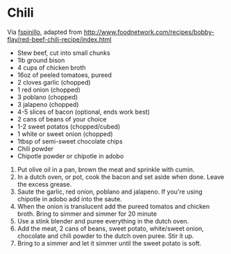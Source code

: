 # Chili

Via [fspinillo](https://github.com/fspinillo), adapted from <http://www.foodnetwork.com/recipes/bobby-flay/red-beef-chili-recipe/index.html>

* Stew beef, cut into small chunks
* 1lb ground bison
* 4 cups of chicken broth
* 16oz of peeled tomatoes, pureed
* 2 cloves garlic (chopped)
* 1 red onion (chopped)
* 3 poblano (chopped)
* 3 jalapeno (chopped)
* 4-5 slices of bacon (optional, ends work best)
* 2 cans of beans of your choice
* 1-2 sweet potatos (chopped/cubed)
* 1 white or sweet onion  (chopped)
* 1tbsp of semi-sweet chocolate chips
* Chili powder
* Chipotle powder or chipotle in adobo

1. Put olive oil in a pan, brown the meat and sprinkle with cumin.
2. In a dutch oven, or pot, cook the bacon and set aside when done. Leave the excess grease.
3. Saute the garlic, red onion, poblano and jalapeno. If you're using chipotle in adobo add into the saute.
4. When the onion is translucent add the pureed tomatos and chicken broth. Bring to simmer and simmer for 20 minute
5. Use a stink blender and puree everything in the dutch oven.
6. Add the meat, 2 cans of beans, sweet potato, white/sweet onion, chocolate and chili powder to the dutch oven puree. Stir it up.
7. Bring to a simmer and let it simmer until the sweet potato is soft.
